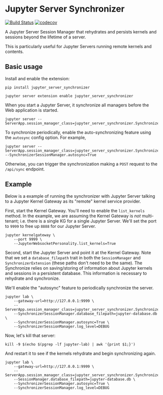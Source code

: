 # Jupyter Server Synchronizer

[![Build Status](https://github.com/jupyter-server/synchronizer/actions/workflows/python-tests.yml/badge.svg?query=branch%3Amain++)](https://github.com/jupyter-server/synchronizer/actions/workflows/python-tests.yml/badge.svg?query=branch%3Amain++)
[![codecov](https://codecov.io/gh/jupyter-server/synchronizer/branch/main/graph/badge.svg?token=9ZWRV75IV5)](https://codecov.io/gh/jupyter-server/synchronizer)

A Jupyter Server Session Manager that rehydrates and persists kernels and sessions beyond the lifetime of a server.

This is particularly useful for Jupyter Servers running remote kernels and contents.

## Basic usage

Install and enable the extension:

```
pip install jupyter_server_synchronizer

jupyter server extension enable jupyter_server_synchronizer
```

When you start a Jupyter Server, it synchronize all managers before the Web application is started.

```
jupyter server --ServerApp.session_manager_class=jupyter_server_synchronizer.SynchronizerSessionManager
```

To synchronize periodically, enable the auto-synchronizing feature using the `autosync` config option. For example,

```
jupyter server --ServerApp.session_manager_class=jupyter_server_synchronizer.SynchronizerSessionManager --SynchronizerSessionManager.autosync=True
```

Otherwise, you can trigger the synchronization making a `POST` request to the `/api/sync` endpoint.

## Example

Below is a example of running the synchronizer with Jupyter Server talking to a Jupyter Kernel Gateway as its "remote" kernel service provider.

First, start the Kernel Gateway. You'll need to enable the `list_kernels` method. In the example, we are assuming the Kernel Gateway is _not_ multi-tenant; i.e. there is a single KG for a single Jupyter Server. We'll set the port to `9999` to free up `8888` for our Jupyter Server.

```
jupyter kernelgateway \
    --port 9999 \
    --JupyterWebsocketPersonality.list_kernels=True
```

Second, start the Jupyter Server and point it at the Kernel Gateway. Note that we set a `database_filepath` trait in both the `SessionManager` and `SynchronizerExtension` (these paths don't need to be the same). The Synchronize relies on saving/storing of information about Jupyter kernels and sessions in a persistent database. This information is necessary to rehydrate and synchronize.

We'll enable the "autosync" feature to periodically synchronize the server.

```
jupyter lab \
    --gateway-url=http://127.0.0.1:9999 \
    --ServerApp.session_manager_class=jupyter_server_synchronizer.SynchronizerSessionManager
    --SynchronizerSessionManager.database_filepath=jupyter-database.db \
    --SynchronizerSessionManager.autosync=True \
    --SynchronizerSessionManager.log_level=DEBUG
```

Now, let's kill that server:

```
kill -9 $(echo $(pgrep -lf jupyter-lab) | awk '{print $1;}')
```

And restart it to see if the kernels rehydrate and begin synchronizing again.

```
jupyter lab \
    --gateway-url=http://127.0.0.1:9999 \
    --ServerApp.session_manager_class=jupyter_server_synchronizer.SynchronizerSessionManager
    --SessionManager.database_filepath=jupyter-database.db \
    --SynchronizerSessionManager.autosync=True \
    --SynchronizerSessionManager.log_level=DEBUG
```
